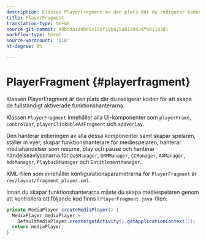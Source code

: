 ```yaml
---
description: Klassen PlayerFragment är den plats där du redigerar koden för att skapa de fullständigt aktiverade funktionshanterarna.
title: PlayerFragment
translation-type: tm+mt
source-git-commit: 89bdda1d4bd5c126f19ba75a819942df901183d1
workflow-type: tm+mt
source-wordcount: '118'
ht-degree: 0%

---
```



# PlayerFragment {#playerfragment}

Klassen PlayerFragment är den plats där du redigerar koden för att skapa de fullständigt aktiverade funktionshanterarna.

Klassen `PlayerFragment` innehåller alla UI-komponenter som `playerFrame`, `ControlBar`, `playerClickableAdFragment` och `adOverlay`.

Den hanterar initieringen av alla dessa komponenter samt skapar spelaren, ställer in vyer, skapar funktionshanterare för mediespelaren, hanterar mediahändelser som resume, play och pause och hanterar händelseavlyssnarna för `QoSManager`, `DRMManager`, `CCManager`, `AAManager`, `AdsManager`, `PlaybackManager` och `EntitlementManager`.

XML-filen som innehåller konfigurationsparametrarna för `PlayerFragment` är `res/layout/fragment_player.xml`.

Innan du skapar funktionshanterarna måste du skapa mediespelaren genom att kontrollera att följande kod finns i `PlayerFragment.java`-filen:

```java
private MediaPlayer createMediaPlayer() { 
  MediaPlayer mediaPlayer =  
    DefaultMediaPlayer.create(getActivity().getApplicationContext()); 
  return mediaPlayer; 
}
```

